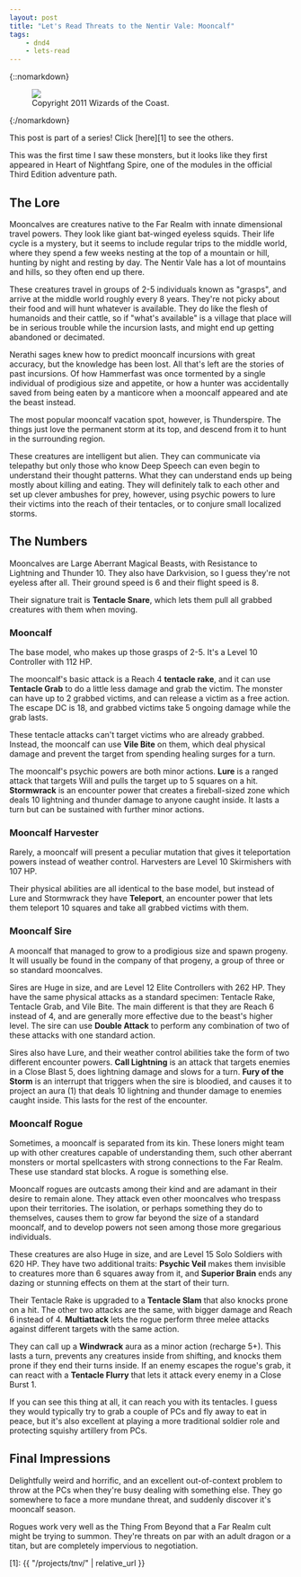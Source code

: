 ```yaml
---
layout: post
title: "Let's Read Threats to the Nentir Vale: Mooncalf"
tags:
    - dnd4
    - lets-read
---
```


{::nomarkdown}
<figure class="center">
  <img src="{{ "/assets/wir-tnv-mooncalf.png" | absolute_url }}"/>
  <figcaption>
    Copyright 2011 Wizards of the Coast.
  </figcaption>
</figure>
{:/nomarkdown}

This post is part of a series! Click [here][1] to see the others.

This was the first time I saw these monsters, but it looks like they first
appeared in Heart of Nightfang Spire, one of the modules in the official Third
Edition adventure path.

## The Lore

Mooncalves are creatures native to the Far Realm with innate dimensional travel
powers. They look like giant bat-winged eyeless squids. Their life cycle is a
mystery, but it seems to include regular trips to the middle world, where they
spend a few weeks nesting at the top of a mountain or hill, hunting by night and
resting by day. The Nentir Vale has a lot of mountains and hills, so they often
end up there.

These creatures travel in groups of 2-5 individuals known as "grasps", and
arrive at the middle world roughly every 8 years. They're not picky about their
food and will hunt whatever is available. They do like the flesh of humanoids
and their cattle, so if "what's available" is a village that place will be in
serious trouble while the incursion lasts, and might end up getting abandoned or
decimated.

Nerathi sages knew how to predict mooncalf incursions with great accuracy, but
the knowledge has been lost. All that's left are the stories of past
incursions. Of how Hammerfast was once tormented by a single individual of
prodigious size and appetite, or how a hunter was accidentally saved from being
eaten by a manticore when a mooncalf appeared and ate the beast instead.

The most popular mooncalf vacation spot, however, is Thunderspire. The things
just love the permanent storm at its top, and descend from it to hunt in the
surrounding region.

These creatures are intelligent but alien. They can communicate via telepathy
but only those who know Deep Speech can even begin to understand their thought
patterns. What they can understand ends up being mostly about killing and
eating. They will definitely talk to each other and set up clever ambushes for
prey, however, using psychic powers to lure their victims into the reach of
their tentacles, or to conjure small localized storms.

## The Numbers

Mooncalves are Large Aberrant Magical Beasts, with Resistance to Lightning and
Thunder 10. They also have Darkvision, so I guess they're not eyeless after
all. Their ground speed is 6 and their flight speed is 8.

Their signature trait is **Tentacle Snare**, which lets them pull all grabbed
creatures with them when moving.

### Mooncalf

The base model, who makes up those grasps of 2-5. It's a Level 10 Controller
with 112 HP.

The mooncalf's basic attack is a Reach 4 **tentacle rake**, and it can use
**Tentacle Grab** to do a little less damage and grab the victim. The monster
can have up to 2 grabbed victims, and can release a victim as a free
action. The escape DC is 18, and grabbed victims take 5 ongoing damage while the
grab lasts.

These tentacle attacks can't target victims who are already grabbed. Instead,
the mooncalf can use **Vile Bite** on them, which deal physical damage and
prevent the target from spending healing surges for a turn.

The mooncalf's psychic powers are both minor actions. **Lure** is a ranged
attack that targets Will and pulls the target up to 5 squares on a
hit. **Stormwrack** is an encounter power that creates a fireball-sized zone
which deals 10 lightning and thunder damage to anyone caught inside. It lasts a
turn but can be sustained with further minor actions.

### Mooncalf Harvester

Rarely, a mooncalf will present a peculiar mutation that gives it teleportation
powers instead of weather control. Harvesters are Level 10 Skirmishers with 107
HP.

Their physical abilities are all identical to the base model, but instead of
Lure and Stormwrack they have **Teleport**, an encounter power that lets them
teleport 10 squares and take all grabbed victims with them.

### Mooncalf Sire

A mooncalf that managed to grow to a prodigious size and spawn progeny. It will
usually be found in the company of that progeny, a group of three or so standard
mooncalves.

Sires are Huge in size, and are Level 12 Elite Controllers with 262 HP. They
have the same physical attacks as a standard specimen: Tentacle Rake, Tentacle
Grab, and Vile Bite. The main different is that they are Reach 6 instead of 4,
and are generally more effective due to the beast's higher level. The sire can
use **Double Attack** to perform any combination of two of these attacks with
one standard action.

Sires also have Lure, and their weather control abilities take the form of two
different encounter powers. **Call Lightning** is an attack that targets enemies
in a Close Blast 5, does lightning damage and slows for a turn. **Fury of the
Storm** is an interrupt that triggers when the sire is bloodied, and causes it
to project an aura (1) that deals 10 lightning and thunder damage to enemies
caught inside. This lasts for the rest of the encounter.

### Mooncalf Rogue

Sometimes, a mooncalf is separated from its kin. These loners might team up with
other creatures capable of understanding them, such other aberrant monsters or
mortal spellcasters with strong connections to the Far Realm. These use standard
stat blocks. A rogue is something else.

Mooncalf rogues are outcasts among their kind and are adamant in their desire to
remain alone. They attack even other mooncalves who trespass upon their
territories. The isolation, or perhaps something they do to themselves, causes
them to grow far beyond the size of a standard mooncalf, and to develop powers
not seen among those more gregarious individuals.

These creatures are also Huge in size, and are Level 15 Solo Soldiers with 620
HP. They have two additional traits: **Psychic Veil** makes them invisible to
creatures more than 6 squares away from it, and **Superior Brain** ends any
dazing or stunning effects on them at the start of their turn.

Their Tentacle Rake is upgraded to a **Tentacle Slam** that also knocks prone on
a hit. The other two attacks are the same, with bigger damage and Reach 6
instead of 4. **Multiattack** lets the rogue perform three melee attacks against
different targets with the same action.

They can call up a **Windwrack** aura as a minor action (recharge 5+). This
lasts a turn, prevents any creatures inside from shifting, and knocks them prone
if they end their turns inside. If an enemy escapes the rogue's grab, it can
react with a **Tentacle Flurry** that lets it attack every enemy in a Close
Burst 1.

If you can see this thing at all, it can reach you with its tentacles. I guess
they would typically try to grab a couple of PCs and fly away to eat in peace,
but it's also excellent at playing a more traditional soldier role and
protecting squishy artillery from PCs.


## Final Impressions

Delightfully weird and horrific, and an excellent out-of-context problem to
throw at the PCs when they're busy dealing with something else. They go
somewhere to face a more mundane threat, and suddenly discover it's mooncalf
season.

Rogues work very well as the Thing From Beyond that a Far Realm cult might be
trying to summon. They're threats on par with an adult dragon or a titan, but
are completely impervious to negotiation.

[1]: {{ "/projects/tnv/" | relative_url }}
